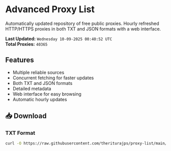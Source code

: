 # Advanced Proxy List

Automatically updated repository of free public proxies. Hourly refreshed HTTP/HTTPS proxies in both TXT and JSON formats with a web interface.

**Last Updated:** `Wednesday 10-09-2025 00:40:52 UTC`  
**Total Proxies:** `40365`

## Features
- Multiple reliable sources
- Concurrent fetching for faster updates
- Both TXT and JSON formats
- Detailed metadata
- Web interface for easy browsing
- Automatic hourly updates

## 📥 Download

### TXT Format
```bash
curl -O https://raw.githubusercontent.com/theriturajps/proxy-list/main/proxies.txt